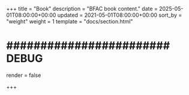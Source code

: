 +++
title = "Book"
description = "BFAC book content."
date = 2025-05-01T08:00:00+00:00
updated = 2021-05-01T08:00:00+00:00
sort_by = "weight"
weight = 1
template = "docs/section.html"

# ######################## DEBUG ############################
render = false


+++
